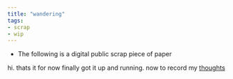 ```yaml
---
title: "wandering"
tags:
- scrap
- wip
---
```


* The following is a digital public scrap piece of paper

hi. thats it for now
finally got it up and running. now to record my [thoughts](thoughts)